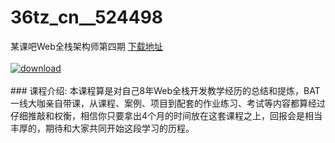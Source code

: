 # 36tz_cn__524498
某课吧Web全栈架构师第四期
[下载地址](http://www.36tz.cn/article/524498 "下载地址")
<br/></br>[![download](http://36tz.cn/muke_img/2019_01_1-2.png "下载地址")](http://www.36tz.cn/article/524498 "下载地址")
<br/></br>### 课程介绍:
本课程算是对自己8年Web全栈开发教学经历的总结和提炼，BAT一线大咖亲自带课，从课程、案例、项目到配套的作业练习、考试等内容都算经过仔细推敲和权衡，相信你只要拿出4个月的时间放在这套课程之上，回报会是相当丰厚的，期待和大家共同开始这段学习的历程。


